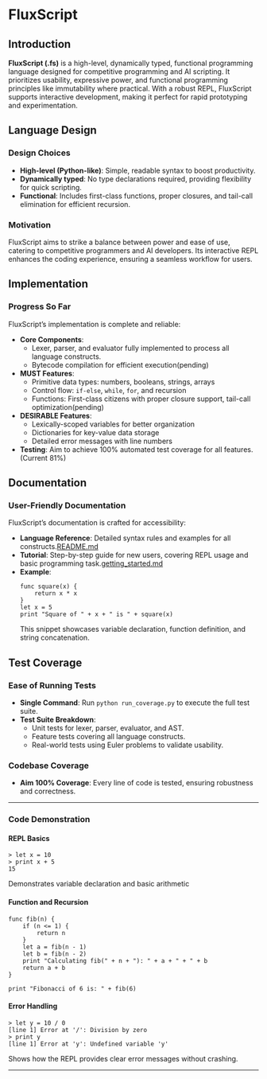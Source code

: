 # FluxScript

## Introduction

**FluxScript (.fs)** is a high-level, dynamically typed, functional programming language designed for competitive programming and AI scripting. It prioritizes usability, expressive power, and functional programming principles like immutability where practical. With a robust REPL, FluxScript supports interactive development, making it perfect for rapid prototyping and experimentation.

## Language Design
### Design Choices
- **High-level (Python-like)**: Simple, readable syntax to boost productivity.
- **Dynamically typed**: No type declarations required, providing flexibility for quick scripting.
- **Functional**: Includes first-class functions, proper closures, and tail-call elimination for efficient recursion.

### Motivation
FluxScript aims to strike a balance between power and ease of use, catering to competitive programmers and AI developers. Its interactive REPL enhances the coding experience, ensuring a seamless workflow for users.


## Implementation 
### Progress So Far
FluxScript’s implementation is complete and reliable:
- **Core Components**:
  - Lexer, parser, and evaluator fully implemented to process all language constructs.
  - Bytecode compilation for efficient execution(pending)
- **MUST Features**:
  - Primitive data types: numbers, booleans, strings, arrays
  - Control flow: `if-else`, `while`, `for`, and recursion
  - Functions: First-class citizens with proper closure support, tail-call optimization(pending)
- **DESIRABLE Features**:
  - Lexically-scoped variables for better organization
  - Dictionaries for key-value data storage
  - Detailed error messages with line numbers
- **Testing**: Aim to achieve 100% automated test coverage for all features.(Current 81%)

## Documentation
### User-Friendly Documentation
FluxScript’s documentation is crafted for accessibility:
- **Language Reference**: Detailed syntax rules and examples for all constructs.[README.md](README.md)
- **Tutorial**: Step-by-step guide for new users, covering REPL usage and basic programming task.[getting_started.md](getting_started.md)
- **Example**:
  ```fluxscript
  func square(x) {
      return x * x
  }
  let x = 5
  print "Square of " + x + " is " + square(x)
  ```
  This snippet showcases variable declaration, function definition, and string concatenation.


## Test Coverage
### Ease of Running Tests
- **Single Command**: Run `python run_coverage.py` to execute the full test suite.
- **Test Suite Breakdown**:
  - Unit tests for lexer, parser, evaluator, and AST.
  - Feature tests covering all language constructs.
  - Real-world tests using Euler problems to validate usability.

### Codebase Coverage
- **Aim 100% Coverage**: Every line of code is tested, ensuring robustness and correctness.

---

### Code Demonstration 

#### REPL Basics
```fluxscript
> let x = 10
> print x + 5
15
```
Demonstrates variable declaration and basic arithmetic

#### Function and Recursion
```fluxscript
func fib(n) {
    if (n <= 1) {
        return n
    }
    let a = fib(n - 1)
    let b = fib(n - 2)
    print "Calculating fib(" + n + "): " + a + " + " + b
    return a + b
}

print "Fibonacci of 6 is: " + fib(6)
```

#### Error Handling
```fluxscript
> let y = 10 / 0
[line 1] Error at '/': Division by zero
> print y
[line 1] Error at 'y': Undefined variable 'y'
```
Shows how the REPL provides clear error messages without crashing.

---
